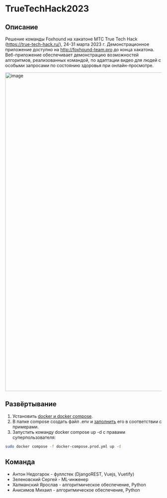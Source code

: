 # TrueTechHack2023

## Описание

Решение команды Foxhound на хакатоне MTC True Tech Hack (https://true-tech-hack.ru/), 24-31 марта 2023 г. Демонстрационное приложение доступно на http://foxhound-team.pro до конца хакатона. Веб-приложение обеспечивает демонстрацию возможностей алгоритмов, реализованных командой, по адаптации видео для людей с особыми запросами по состоянию здоровья при онлайн-просмотре.

<img width="1024" alt="image" src="https://user-images.githubusercontent.com/26321368/228475641-6b21bf28-2a3d-4024-81ac-e0fe2b0a3c8a.png">

## Развёртывание

1. Установить [docker  и docker compose](https://docs.docker.com/engine/install/ubuntu/).
2. В папке compose создать файл .env и [заполнить](#описание-переменных-окружения) его в соответствии с примерами.
3. Запустить команду docker compose up -d с правами суперпользователя:
```bash
sudo docker compose -f docker-compose.prod.yml up -d
```

## Команда

* Антон Недогарок - фуллстек (DjangoREST, Vuejs, Vuetify)
* Зеленовский Сергей - ML-инженер
* Халманский Ярослав - алгоритмическое обеспечение, Python
* Анисимов Михаил - алгоритмическое обеспечение, Python

